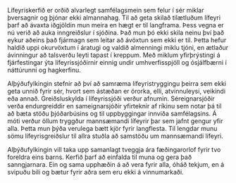 Lífeyriskerfið er orðið alvarlegt samfélagsmein sem felur í sér miklar þversagnir og þjónar ekki almannahag. Til að geta skilað tilætluðum lífeyri þarf að ávaxta iðgjöldin mun meira en hægt er til langframa. Þess vegna er nú verið að auka inngreiðslur í sjóðina. Það mun þó ekki skila neinu því það eykur aðeins það fjármagn sem leitar að ávöxtun sem ekki er til. Þetta hefur haldið uppi okurvöxtum í áratugi og valdið almenningi miklu tjóni, en ætlaður ávinningur að talsverðu leyti tapast í kreppum. Með miklum yfirþrýstingi á fjárfestingar ýta lífeyrissjóðirnir einnig undir umhverfisspjöll og ósjálfbærni í náttúrunni og hagkerfinu.

Alþýðufylkingin stefnir að því að samræma lífeyristryggingu þeirra sem ekki geta unnið fyrir sér, hvort sem ástæðan er örorka, elli, atvinnuleysi, veikindi eða annað. Greiðsluskylda í lífeyrissjóði verður afnumin. Séreignarsjóðir verða endurgreiddir en sameignarsjóðir yfirteknir af ríkinu sem notar þá til að bæta stöðu þjóðarbúsins og til uppbyggingar innviða samfélagsins. Á móti verður öllum tryggður mannsæmandi lífeyrir þar sem jafnt gengur yfir alla. Þetta mun þýða verulega bætt kjör fyrir langflesta. Til lengdar munu sömu lífeyrisgreiðslur til allra stuðla að samstöðu um mannsæmandi lífeyri.

Alþýðufylkingin vill taka upp samanlagt tveggja ára fæðingarorlof fyrir tvo foreldra eins barns. Kerfið þarf að einfalda til muna og gera það sanngjarnara. Ein og sama upphæðin á að vera fyrir alla, óháð tekjum, en á svipuðu bili og bætur fyrir aðra sem eru ekki á vinnumarkaði.
